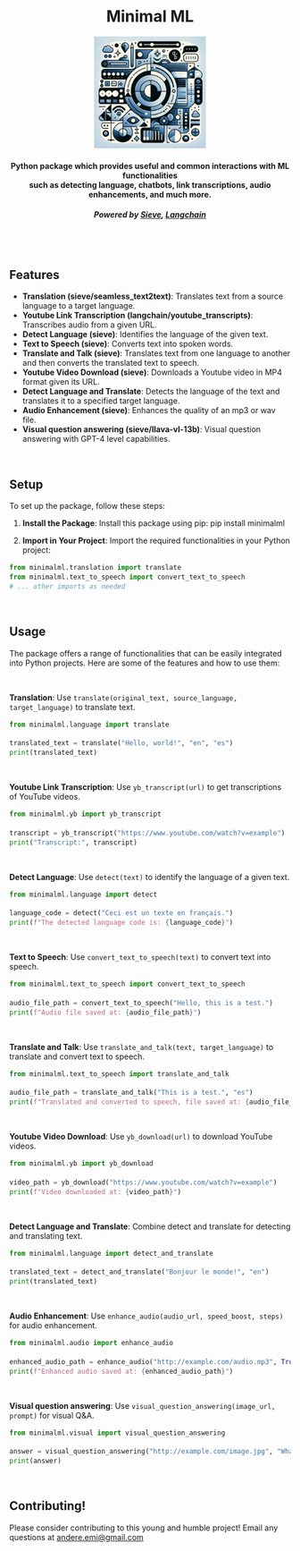 
<div align="center"> 
    <h1>Minimal ML</h1>
    <img src="./cover-image.png" height="200" width="200">
    <h4>
    Python package which provides useful and common interactions with ML functionalities <br /> such as detecting language, chatbots, 
    link transcriptions, audio enhancements, and much more.  
    </h4>
    <h5>Powered by <a href="https://www.sievedata.com/">Sieve</a>, <a href="https://www.langchain.com/">Langchain</a></h5>

</div>

<br />
<br />

## Features

- **Translation (sieve/seamless_text2text)**: Translates text from a source language to a target language.
- **Youtube Link Transcription (langchain/youtube_transcripts)**: Transcribes audio from a given URL.
- **Detect Language (sieve)**: Identifies the language of the given text.
- **Text to Speech (sieve)**: Converts text into spoken words.
- **Translate and Talk (sieve)**: Translates text from one language to another and then converts the translated text to speech.
- **Youtube Video Download (sieve)**: Downloads a Youtube video in MP4 format given its URL.
- **Detect Language and Translate**: Detects the language of the text and translates it to a specified target language.
- **Audio Enhancement (sieve)**: Enhances the quality of an mp3 or wav file. 
- **Visual question answering (sieve/llava-vl-13b)**: Visual question answering with GPT-4 level capabilities.


<br />

## Setup

To set up the package, follow these steps:

1. **Install the Package**: Install this package using pip:
pip install minimalml

2. **Import in Your Project**: Import the required functionalities in your Python project:
```python
from minimalml.translation import translate
from minimalml.text_to_speech import convert_text_to_speech
# ... other imports as needed
```

<br />

## Usage

The package offers a range of functionalities that can be easily integrated into Python projects. Here are some of the features and how to use them:

<br />

**Translation**: Use `translate(original_text, source_language, target_language)` to translate text. <br />
```python
from minimalml.language import translate

translated_text = translate("Hello, world!", "en", "es")
print(translated_text)
```
<br />

**Youtube Link Transcription**: Use `yb_transcript(url)` to get transcriptions of YouTube videos. <br />
```python
from minimalml.yb import yb_transcript

transcript = yb_transcript("https://www.youtube.com/watch?v=example")
print("Transcript:", transcript)
```
<br />

**Detect Language**: Use `detect(text)` to identify the language of a given text. <br />
```python
from minimalml.language import detect

language_code = detect("Ceci est un texte en français.")
print(f"The detected language code is: {language_code}")
```
<br />

**Text to Speech**: Use `convert_text_to_speech(text)` to convert text into speech. <br />
```python
from minimalml.text_to_speech import convert_text_to_speech

audio_file_path = convert_text_to_speech("Hello, this is a test.")
print(f"Audio file saved at: {audio_file_path}")
```
<br />

**Translate and Talk**: Use `translate_and_talk(text, target_language)` to translate and convert text to speech. <br />
```python
from minimalml.text_to_speech import translate_and_talk

audio_file_path = translate_and_talk("This is a test.", "es")
print(f"Translated and converted to speech, file saved at: {audio_file_path}")
```
<br />

**Youtube Video Download**: Use `yb_download(url)` to download YouTube videos. <br />
```python
from minimalml.yb import yb_download

video_path = yb_download("https://www.youtube.com/watch?v=example")
print(f"Video downloaded at: {video_path}")
```
<br />

**Detect Language and Translate**: Combine detect and translate for detecting and translating text. <br />
```python
from minimalml.language import detect_and_translate

translated_text = detect_and_translate("Bonjour le monde!", "en")
print(translated_text)
```
<br />

**Audio Enhancement**: Use `enhance_audio(audio_url, speed_boost, steps)` for audio enhancement. <br />
```python
from minimalml.audio import enhance_audio

enhanced_audio_path = enhance_audio("http://example.com/audio.mp3", True, 50)
print(f"Enhanced audio saved at: {enhanced_audio_path}")
```
<br />

**Visual question answering**: Use `visual_question_answering(image_url, prompt)` for visual Q&A. <br /> 
```python
from minimalml.visual import visual_question_answering

answer = visual_question_answering("http://example.com/image.jpg", "What is depicted in this image?")
print(answer)
```
<br />


## Contributing!
Please consider contributing to this young and humble project! 
Email any questions at andere.emi@gmail.com
